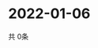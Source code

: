 # 2022-01-06
  共 0条

  <!-- BEGIN -->
  <!-- 最后更新时间Thu Jan 06 2022 16:07:00 GMT+0000 (Coordinated Universal Time) -->
  
  <!-- END -->
  
  